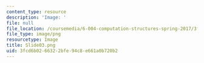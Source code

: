 ```yaml
---
content_type: resource
description: 'Image: '
file: null
file_location: /coursemedia/6-004-computation-structures-spring-2017/3fcd6b0266322bfe94c8e661a0b720b2_Slide03.png
file_type: image/png
resourcetype: Image
title: Slide03.png
uid: 3fcd6b02-6632-2bfe-94c8-e661a0b720b2
---
```

